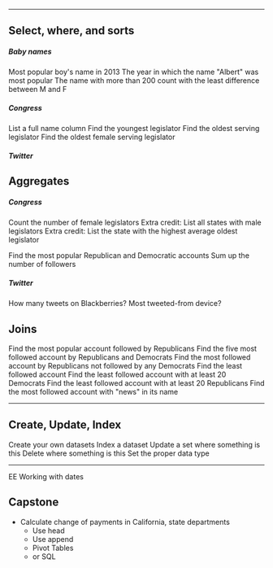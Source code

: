 
-----------

## Select, where, and sorts

##### Baby names
Most popular boy's name in 2013
The year in which the name "Albert" was most popular
The name with more than 200 count with the least difference between M and F


##### Congress
List a full name column
Find the youngest legislator
Find the oldest serving legislator
Find the oldest female serving legislator

##### Twitter


## Aggregates

##### Congress
Count the number of female legislators
Extra credit: List all states with male legislators
Extra credit: List the state with the highest average oldest legislator

Find the most popular Republican and Democratic accounts
Sum up the number of followers

##### Twitter
How many tweets on Blackberries?
Most tweeted-from device?



## Joins

Find the most popular account followed by Republicans
Find the five most followed account by Republicans and Democrats
Find the most followed account by Republicans not followed by any Democrats
Find the least followed account
Find the least followed account with at least 20 Democrats
Find the least followed account with at least 20 Republicans
Find the most followed account with "news" in its name

---------------

## Create, Update, Index


Create your own datasets
Index a dataset
Update a set where something is this
Delete where something is this
Set the proper data type


---------------------

EE Working with dates



## Capstone

- Calculate change of payments in California, state departments
  + Use head
  + Use append
  + Pivot Tables
  + or SQL
